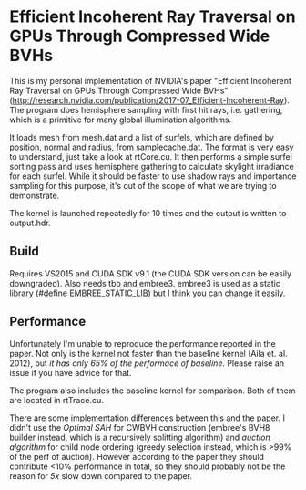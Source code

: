 
Efficient Incoherent Ray Traversal on GPUs Through Compressed Wide BVHs
=============
This is my personal implementation of NVIDIA's paper "Efficient Incoherent Ray Traversal on GPUs Through Compressed Wide BVHs" (http://research.nvidia.com/publication/2017-07_Efficient-Incoherent-Ray). The program does hemisphere sampling with first hit rays, i.e. gathering, which is a primitive for many global illumination algorithms.

It loads mesh from mesh.dat and a list of surfels, which are defined by position, normal and radius, from samplecache.dat. The format is very easy to understand, just take a look at rtCore.cu. It then performs a simple surfel sorting pass and uses hemisphere gathering to calculate skylight irradiance for each surfel. While it should be faster to use shadow rays and importance sampling for this purpose, it's out of the scope of what we are trying to demonstrate.

The kernel is launched repeatedly for 10 times and the output is written to output.hdr.

Build
--------
Requires VS2015 and CUDA SDK v9.1 (the CUDA SDK version can be easily downgraded). Also needs tbb and embree3. embree3 is used as a static library (#define EMBREE_STATIC_LIB) but I think you can change it easily.

Performance
--------
Unfortunately I'm unable to reproduce the performance reported in the paper. Not only is the kernel not faster than the baseline kernel (Aila et. al. 2012), but *it has only 65% of the performace of baseline*. Please raise an issue if you have advice for that.

The program also includes the baseline kernel for comparison. Both of them are located in rtTrace.cu. 

There are some implementation differences between this and the paper. I didn't use the *Optimal SAH* for CWBVH construction (embree's BVH8 builder instead, which is a recursively splitting algorithm) and *auction algorithm* for child node ordering (greedy selection instead, which is >99% of the perf of auction). However according to the paper they should contribute <10% performance in total, so they should probably not be the reason for *5x* slow down compared to the paper.
